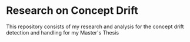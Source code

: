 # Research on Concept Drift

This repository consists of my research and analysis for the concept drift detection and handling for my Master's Thesis

